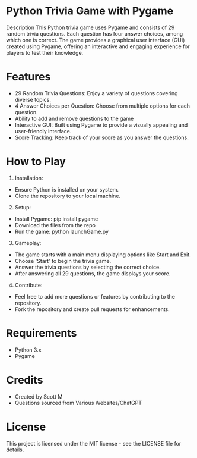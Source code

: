 # Python Trivia Game with Pygame
Description
This Python trivia game uses Pygame and consists of 29 random trivia questions. Each question has four answer choices, among which one is correct. The game provides a graphical user interface (GUI) created using Pygame, offering an interactive and engaging experience for players to test their knowledge.

# Features
- 29 Random Trivia Questions: Enjoy a variety of questions covering diverse topics.
- 4 Answer Choices per Question: Choose from multiple options for each question.
- Ability to add and remove questions to the game
- Interactive GUI: Built using Pygame to provide a visually appealing and user-friendly interface.
- Score Tracking: Keep track of your score as you answer the questions.

# How to Play
1. Installation:
- Ensure Python is installed on your system.
- Clone the repository to your local machine.

2. Setup:
- Install Pygame: pip install pygame
- Download the files from the repo
- Run the game: python launchGame.py

3. Gameplay:
- The game starts with a main menu displaying options like Start and Exit.
- Choose 'Start' to begin the trivia game.
- Answer the trivia questions by selecting the correct choice.
- After answering all 29 questions, the game displays your score.

4. Contribute:
- Feel free to add more questions or features by contributing to the repository.
- Fork the repository and create pull requests for enhancements.

# Requirements
- Python 3.x
- Pygame

# Credits
- Created by Scott M
- Questions sourced from Various Websites/ChatGPT

# License
This project is licensed under the MIT license - see the LICENSE file for details.
